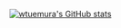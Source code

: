 [![wtuemura's GitHub stats](https://github-readme-stats.vercel.app/api?username=wtuemura&show_icons=true&theme=monokai)](https://github.com/anuraghazra/github-readme-stats)
